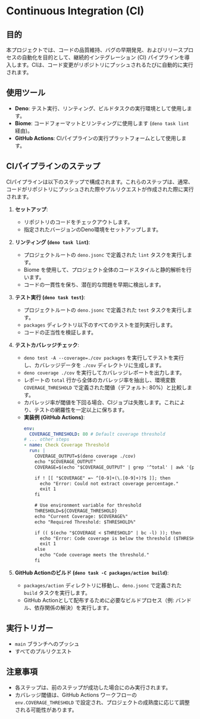 # Continuous Integration (CI)

## 目的

本プロジェクトでは、コードの品質維持、バグの早期発見、およびリリースプロセスの自動化を目的として、継続的インテグレーション (CI) パイプラインを導入します。CIは、コード変更がリポジトリにプッシュされるたびに自動的に実行されます。

## 使用ツール

-   **Deno**: テスト実行、リンティング、ビルドタスクの実行環境として使用します。
-   **Biome**: コードフォーマットとリンティングに使用します (`deno task lint` 経由)。
-   **GitHub Actions**: CIパイプラインの実行プラットフォームとして使用します。

## CIパイプラインのステップ

CIパイプラインは以下のステップで構成されます。これらのステップは、通常、コードがリポジトリにプッシュされた際やプルリクエストが作成された際に実行されます。

1.  **セットアップ**:
    -   リポジトリのコードをチェックアウトします。
    -   指定されたバージョンのDeno環境をセットアップします。

2.  **リンティング (`deno task lint`)**:
    -   プロジェクトルートの `deno.jsonc` で定義された `lint` タスクを実行します。
    -   Biome を使用して、プロジェクト全体のコードスタイルと静的解析を行います。
    -   コードの一貫性を保ち、潜在的な問題を早期に検出します。

3.  **テスト実行 (`deno task test`)**:
    -   プロジェクトルートの `deno.jsonc` で定義された `test` タスクを実行します。
    -   `packages` ディレクトリ以下のすべてのテストを並列実行します。
    -   コードの正当性を検証します。

4.  **テストカバレッジチェック**:
    -   `deno test -A --coverage=./cov packages` を実行してテストを実行し、カバレッジデータを `./cov` ディレクトリに生成します。
    -   `deno coverage ./cov` を実行してカバレッジレポートを出力します。
    -   レポートの `total` 行から全体のカバレッジ率を抽出し、環境変数 `COVERAGE_THRESHOLD` で定義された閾値（デフォルト: 80%）と比較します。
    -   カバレッジ率が閾値を下回る場合、CIジョブは失敗します。これにより、テストの網羅性を一定以上に保ちます。
    -   **実装例 (GitHub Actions)**:
        ```yaml
        env:
          COVERAGE_THRESHOLD: 80 # Default coverage threshold
        # ... other steps
        - name: Check Coverage Threshold
          run: |
            COVERAGE_OUTPUT=$(deno coverage ./cov)
            echo "$COVERAGE_OUTPUT"
            COVERAGE=$(echo "$COVERAGE_OUTPUT" | grep '^total' | awk '{print $2}' | sed 's/%//')

            if ! [[ "$COVERAGE" =~ ^[0-9]+(\.[0-9]+)?$ ]]; then
              echo "Error: Could not extract coverage percentage."
              exit 1
            fi

            # Use environment variable for threshold
            THRESHOLD=${COVERAGE_THRESHOLD}
            echo "Current Coverage: $COVERAGE%"
            echo "Required Threshold: $THRESHOLD%"

            if (( $(echo "$COVERAGE < $THRESHOLD" | bc -l) )); then
              echo "Error: Code coverage is below the threshold ($THRESHOLD%)."
              exit 1
            else
              echo "Code coverage meets the threshold."
            fi
        ```

5.  **GitHub Actionのビルド (`deno task -C packages/action build`)**:
    -   `packages/action` ディレクトリに移動し、`deno.jsonc` で定義された `build` タスクを実行します。
    -   GitHub Actionとして配布するために必要なビルドプロセス（例: バンドル、依存関係の解決）を実行します。

## 実行トリガー

-   `main` ブランチへのプッシュ
-   すべてのプルリクエスト

## 注意事項

-   各ステップは、前のステップが成功した場合にのみ実行されます。
-   カバレッジ閾値は、GitHub Actions ワークフローの `env.COVERAGE_THRESHOLD` で設定され、プロジェクトの成熟度に応じて調整される可能性があります。